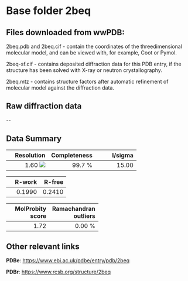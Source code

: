 # Base folder 2beq

## Files downloaded from wwPDB:

2beq.pdb and 2beq.cif - contain the coordinates of the threedimensional molecular model, and can be viewed with, for example, Coot or Pymol.

2beq-sf.cif - contains deposited diffraction data for this PDB entry, if the structure has been solved with X-ray or neutron crystallography.

2beq.mtz - contains structure factors after automatic refinement of molecular model against the diffraction data.

## Raw diffraction data

--<br> 

## Data Summary
|   | Resolution | Completeness| I/sigma |
|---|-------------:|----------------:|--------------:|
|   |1.60 ![](https://github.com/thorn-lab/coronavirus_structural_task_force/blob/master/outreach/ang.svg)|99.7  %|<img width=50/>15.00|

|   | **R-work**| **R-free**   
|---|-------------:|----------------:|           
||0.1990|0.2410|

|   |**MolProbity<br>score**| **Ramachandran<br>outliers** 
|---|-------------:|----------------:|
||1.72|0.00 %|

## Other relevant links 
**PDBe**:  https://www.ebi.ac.uk/pdbe/entry/pdb/2beq
 
**PDBr**: https://www.rcsb.org/structure/2beq 

